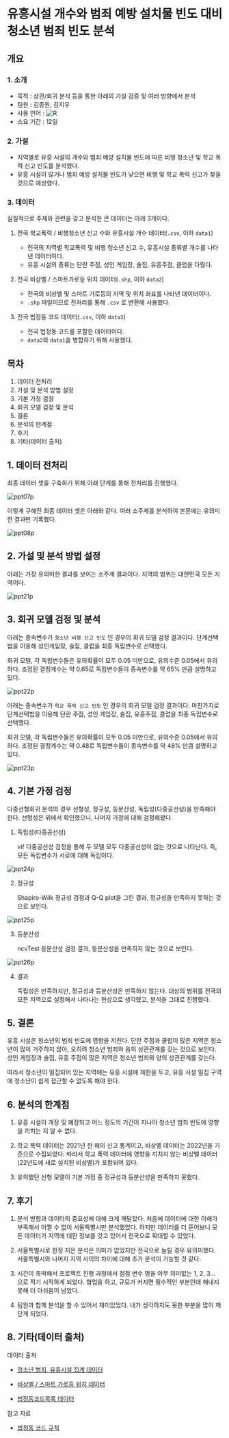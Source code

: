 # 유흥시설 개수와 범죄 예방 설치물 빈도 대비 청소년 범죄 빈도 분석


## 개요

### 1. 소개

- 목적 : 상관/회귀 분석 등을 통한 아래의 가설 검증 및 여러 방향에서 분석
- 팀원 : 김종원, 김지우
- 사용 언어 : ![R](https://img.shields.io/badge/-R-blue?style=flat&logo=R&logoColor=#276DC3)
- 소요 기간 : 12일

### 2. 가설

- 지역별로 유흥 시설의 개수와 범죄 예방 설치물 빈도에 따른 비행 청소년 및 학교 폭력 신고 빈도를 분석했다.
- 유흥 시설이 많거나 범죄 예방 설치물 빈도가 낮으면 비행 및 학교 폭력 신고가 잦을 것으로 예상했다.

### 3. 데이터

실질적으로 주제와 관련을 갖고 분석한 큰 데이터는 아래 3개이다.

1. 전국 학교폭력 / 비행청소년 신고 수와 유흥시설 개수 데이터(`.csv`, 이하 `data1`)

    - 전국의 지역별 학교폭력 및 비행 청소년 신고 수, 유흥시설 종류별 개수를 나타낸 데이터이다.
    - 유흥 시설의 종류는 단란 주점, 성인 게임장, 술집, 유흥주점, 클럽을 다뤘다.

2. 전국 비상벨 / 스마트가로등 위치 데이터(`.shp`, 이하 `data2`)

    - 전국의 비상벨 및 스마트 가로등의 지역 및 위치 좌표를 나타낸 데이터이다.
    - `.shp` 파일이므로 전처리를 통해 `.csv` 로 변환해 사용했다.

3. 전국 법정동 코드 데이터(`.csv`, 이하 `data3`)

    - 전국 법정동 코드를 포함한 데이터이다.
    - `data2`와 `data1`을 병합하기 위해 사용했다.


## 목차

1. 데이터 전처리
2. 가설 및 분석 방법 설정
3. 기본 가정 검정
4. 회귀 모델 검정 및 분석
5. 결론
6. 분석의 한계점
7. 후기
8. 기타(데이터 출처)


## 1. 데이터 전처리

최종 데이터 셋을 구축하기 위해 아래 단계를 통해 전처리를 진행했다.

![ppt07p](https://github.com/kimj0ngw0n/multicam_project_R_school/assets/127815502/32603074-9696-4017-8baf-28817bf73c15)

이렇게 구해진 최종 데이터 셋은 아래와 같다. 여러 소주제를 분석하여 본문에는 유의미한 결과만 기록했다.

![ppt08p](https://github.com/kimj0ngw0n/multicam_project_R_school/assets/127815502/4131f67c-aaaa-4cc6-97bb-3276030b8244)


## 2. 가설 및 분석 방법 설정

아래는 가장 유의미한 결과를 보이는 소주제 결과이다. 지역의 범위는 대한민국 모든 지역이다.

![ppt21p](https://github.com/kimj0ngw0n/multicam_project_R_school/assets/127815502/d2a7545e-e215-4eb3-8291-434f6e12b085)


## 3. 회귀 모델 검정 및 분석

아래는 종속변수가 `청소년 비행 신고 빈도` 인 경우의 회귀 모델 검정 결과이다. 단계선택법을 이용해 성인게임장, 술집, 클럽을 최종 독립변수로 선택했다.

회귀 모델, 각 독립변수들은 유의확률이 모두 0.05 미만으로, 유의수준 0.05에서 유의하다. 조정된 결정계수는 약 0.65로 독립변수들이 종속변수를 약 65% 만큼 설명하고 있다.

![ppt22p](https://github.com/kimj0ngw0n/multicam_project_R_school/assets/127815502/38ffb758-6c28-478b-b792-448036f92f47)

아래는 종속변수가 `학교 폭력 신고 빈도` 인 경우의 회귀 모델 검정 결과이다. 마찬가지로 단계선택법을 이용해 단란 주점, 성인 게임장, 술집, 유흥주점, 클럽을 최종 독립변수로 선택했다.

회귀 모델, 각 독립변수들은 유의확률이 모두 0.05 미만으로, 유의수준 0.05에서 유의하다. 조정된 결정계수는 약 0.48로 독립변수들이 종속변수를 약 48% 만큼 설명하고 있다.

![ppt23p](https://github.com/kimj0ngw0n/multicam_project_R_school/assets/127815502/df9f5d23-8b01-42f1-abe1-cba520da4b25)


## 4. 기본 가정 검정

다중선형회귀 분석의 경우 선형성, 정규성, 등분산성, 독립성(다중공선성)을 만족해야 한다. 선형성은 위에서 확인했으니, 나머지 가정에 대해 검정해봤다.

1. 독립성(다중공선성)

    vif 다중공선성 검정을 통해 두 모델 모두 다중공선성이 없는 것으로 나타난다. 즉, 모든 독립변수가 서로에 대해 독립이다.

![ppt24p](https://github.com/kimj0ngw0n/multicam_project_R_school/assets/127815502/45a78d02-38b5-4c62-b9c3-7326f619c5aa)

2. 정규성

    Shapiro-Wilk 정규성 검정과 Q-Q plot을 그린 결과, 정규성을 만족하지 못하는 것으로 보인다.

![ppt25p](https://github.com/kimj0ngw0n/multicam_project_R_school/assets/127815502/b672c25b-a7f6-4584-ad3a-16d742961426)

3. 등분산성

    ncvTest 등분산성 검정 결과, 등분산성을 만족하지 않는 것으로 보인다.

![ppt26p](https://github.com/kimj0ngw0n/multicam_project_R_school/assets/127815502/b9b24750-6ecd-4877-b084-5b8336da7c87)

4. 결과

    독립성은 만족하지만, 정규성과 등분산성은 만족하지 않는다. 대상의 범위를 전국의 모든 지역으로 설정해서 나타나는 현상으로 생각했고, 분석을 그대로 진행했다.


## 5. 결론

유흥 시설은 청소년의 범죄 빈도에 영향을 끼친다.
단란 주점과 클럽이 많은 지역은 청소년이 많이 거주하지 않아, 오히려 청소년 범죄와 음의 상관관계를 갖는 것으로 보인다.
성인 게임장과 술집, 유흥 주점이 많은 지역은 청소년 범죄와 양의 상관관계를 갖는다.

따라서 청소년이 밀집되어 있는 지역에는 유흥 시설에 제한을 두고, 유흥 시설 밀집 구역에 청소년이 쉽게 접근할 수 없도록 해야 한다.


## 6. 분석의 한계점

1. 유흥 시설이 개장 및 폐장되고 어느 정도의 기간이 지나야 청소년 범죄 빈도에 영향을 끼치는 지 알 수 없다.

2. 학교 폭력 데이터는 2021년 한 해의 신고 통계이고, 비상벨 데이터는 2022년을 기준으로 수집되었다. 따라서 학교 폭력 데이터에 영향을 끼치지 않는 비상벨 데이터(22년도에 새로 설치된 비상벨)가 포함되어 있다.

3. 유의했던 선형 모델이 기본 가정 중 정규성과 등분산성을 만족하지 못했다.


## 7. 후기

1. 분석 방향과 데이터의 중요성에 대해 크게 깨달았다. 처음에 데이터에 대한 이해가 부족해서 어쩔 수 없이 서울특별시만 분석했었다. 하지만 데이터를 더 뜯어보니 모든 데이터가 지역에 대한 정보를 갖고 있어서 전국으로 확대할 수 있었다.

2. 서울특별시로 한정 지은 분석은 의미가 없었지만 전국으로 늘릴 경우 유의미했다. 서울특별시와 나머지 지역 사이의 차이에 대해 추가 분석이 가능할 것 같다.

3. 시간이 촉박해서 프로젝트 진행 과정에서 점점 변수 명을 아무 의미없는 1, 2, 3... 으로 적기 시작하게 되었다. 협업을 하고, 규모가 커지면 필수적인 부분인데 해내지 못해 더 아쉬움이 남았다.

4. 팀원과 함께 분석을 할 수 있어서 재미있었다. 내가 생각하지도 못한 부분을 많이 깨닫게 되었다.


## 8. 기타(데이터 출처)

데이터 출처

- [청소년 범죄, 유흥시설 집계 데이터](https://www.bigdata-policing.kr/product/view?product_id=PRDT_503#review_content_target )
    
- [비상벨 / 스마트 가로등 위치 데이터](https://www.bigdata-policing.kr/product/view?product_id=PRDT_498)
    
- [법정동코드목록 데이터](https://www.code.go.kr/stdcode/regCodeL.do)

참고 자료 

- [법정동 코드 규칙](https://juso.dev/docs/reg-code-api/)
